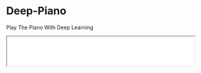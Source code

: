# Deep-Piano
Play The Piano With Deep Learning
<iframe name="music" src="outputs/demo_1.mid" marginwidth="1px" marginheight="20px" width=100% height="80px" frameborder=1 scrolling="yes"></iframe>
